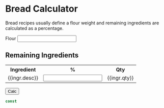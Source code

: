 # Bread Calculator

Bread recipes usually define a flour weight and remaining ingredients
are calculated as a percentage.

<div id="calculator">
    <div>
        <label>Flour
            <input v-model="flour_g" type="number">
        </label>
    </div>
    <h2>Remaining Ingredients</h2>
    <table>
        <tr>
            <th>Ingredient</th>
            <th>%</th>
            <th>Qty</th>
        </tr>
        <tr v-for="ingr in recipe">
            <td>{{ingr.desc}}</td>
            <td><input v-model="ingr.pc" type="number"></td>
            <td>{{ingr.qty}}</td>
        </tr>
    </table>
    <button @click="recalc">Calc</button>
</div>

<script>
Vue.createApp({
    data() {
        return {
            flour_g: 600,
            recipe2: [
                {desc: 'Flour - Plain', pc: 40, qty: 0},
                {desc: 'Flour - Wholemeal', pc: 50, qty: 0},
                {desc: 'Flour - Tangzhong', pc: 10, qty: 0},
                {desc: 'Water - Tangzhong', pc: 50, qty: 0},
                {desc: 'Water - Yeast', pc: 20, qty: 0},
                {desc: 'Sugar', pc: 5, qty: 0},
                {desc: 'Instant Yeast', pc: 1, qty: 0},
                {desc: 'Salt', pc: 2, qty: 0},
                {desc: 'Sunflower Oil', pc: 0, qty: 0},
            ],
            recipe: [
                {desc: 'Flour - Plain', pc: 67, qty: 400},
                {desc: 'Flour - Wholemeal', pc: 33, qty: 0},
                {desc: 'Water', pc: 67, qty: 0},
                {desc: 'Sugar', pc: 3, qty: 0},
                {desc: 'Instant Yeast', pc: 1, qty: 0},
                {desc: 'Salt', pc: 1, qty: 0},
                {desc: 'Sunflower Oil', pc: 5, qty: 0},
            ],
        }
    },
    methods: {
        recalc(event) {
            //this.water_g = this.flour_g * 0.67
            console.log("recalc()")

            for (let i = 0; i < this.recipe.length; i++) {
                console.log('ingr', this.recipe[i])
                this.recipe[i].qty = this.flour_g * this.recipe[i].pc / 100
            }

            console.log(this.recipe)
        },
    }
}).mount('#calculator');
</script>

```javascript
const
```
